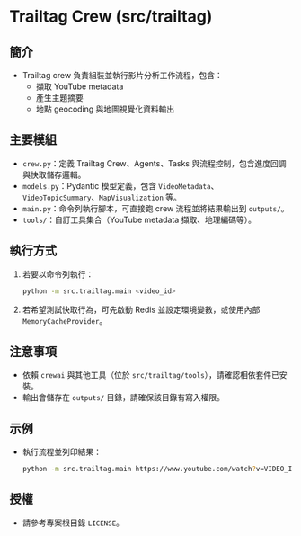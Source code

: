 # Trailtag Crew (src/trailtag)

## 簡介

- Trailtag crew 負責組裝並執行影片分析工作流程，包含：
  - 擷取 YouTube metadata
  - 產生主題摘要
  - 地點 geocoding 與地圖視覺化資料輸出

## 主要模組

- `crew.py`：定義 Trailtag Crew、Agents、Tasks 與流程控制，包含進度回調與快取儲存邏輯。
- `models.py`：Pydantic 模型定義，包含 `VideoMetadata`、`VideoTopicSummary`、`MapVisualization` 等。
- `main.py`：命令列執行腳本，可直接跑 crew 流程並將結果輸出到 `outputs/`。
- `tools/`：自訂工具集合（YouTube metadata 擷取、地理編碼等）。

## 執行方式

1. 若要以命令列執行：

   ```bash
   python -m src.trailtag.main <video_id>
   ```

2. 若希望測試快取行為，可先啟動 Redis 並設定環境變數，或使用內部 `MemoryCacheProvider`。

## 注意事項

- 依賴 `crewai` 與其他工具（位於 `src/trailtag/tools`），請確認相依套件已安裝。
- 輸出會儲存在 `outputs/` 目錄，請確保該目錄有寫入權限。

## 示例

- 執行流程並列印結果：

   ```bash
   python -m src.trailtag.main https://www.youtube.com/watch?v=VIDEO_ID
   ```

## 授權

- 請參考專案根目錄 `LICENSE`。
